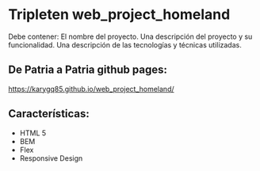 # Tripleten web_project_homeland

Debe contener:
El nombre del proyecto.
Una descripción del proyecto y su funcionalidad.
Una descripción de las tecnologías y técnicas utilizadas.


## De Patria a Patria github pages:
https://karygq85.github.io/web_project_homeland/

## Características:
- HTML 5
- BEM
- Flex
- Responsive Design

